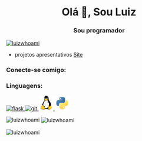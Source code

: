 <h1 align="center">Olá 👋, Sou Luiz</h1>
<h3 align="center">Sou programador</h3>

<p align="left"> <a href="https://github.com/ryo-ma/github-profile-trophy"><img src="https://github-profile-trophy.vercel.app/?username=luizwhoami" alt="luizwhoami" /></a> </p>

- projetos apresentativos [Site](https://luizwhoami.github.io/portfolio/projeto.html)

<h3 align="left">Conecte-se comigo:</h3>
<p align="left">
</p>

<h3 align="left">Linguagens:</h3>
<p align="left"> <a href="https://flask.palletsprojects.com/" target="_blank" rel="noreferrer"> <img src="https://www.vectorlogo.zone/logos/pocoo_flask/pocoo_flask-icon.svg" alt="flask" width="40" height="40"/> </a> <a href="https://git-scm.com/" target="_blank" rel="noreferrer"> <img src="https://www.vectorlogo.zone/logos/git-scm/git-scm-icon.svg" alt="git" width="40" height="40"/> </a> <a href="https://www.linux.org/" target="_blank" rel="noreferrer"> <img src="https://raw.githubusercontent.com/devicons/devicon/master/icons/linux/linux-original.svg" alt="linux" width="40" height="40"/> </a> <a href="https://www.python.org" target="_blank" rel="noreferrer"> <img src="https://raw.githubusercontent.com/devicons/devicon/master/icons/python/python-original.svg" alt="python" width="40" height="40"/> </a> </p>

<p><img align="left" src="https://github-readme-stats.vercel.app/api/top-langs?username=luizwhoami&show_icons=true&locale=en&layout=compact" alt="luizwhoami" /></p>

<p>&nbsp;<img align="center" src="https://github-readme-stats.vercel.app/api?username=luizwhoami&show_icons=true&locale=en" alt="luizwhoami" /></p>

<p><img align="center" src="https://github-readme-streak-stats.herokuapp.com/?user=luizwhoami&" alt="luizwhoami" /></p>
